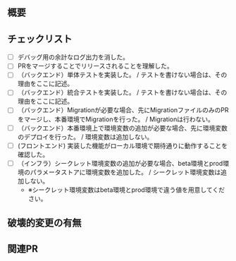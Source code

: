 <!-- I want to review in Japanese. -->

## 概要

<!-- 
このセクションでは、このPRの背景と目的を簡潔に説明してください。
例) このPRでは、新たに〇〇APIが追加されます。このAPIでは△△を取得することができます。
例) 〇〇画面のデザインがスマホ版で崩れていたことを修正しました。（スクショを貼る）
-->

## チェックリスト

<!--
全てのチェックリストを満たす必要があります。満たさない場合、その理由をチェック項目に記述してください。
-->

 - [ ] デバッグ用の余計なログ出力を消した。
 - [ ] PRをマージすることでリリースされることを理解した。
 - [ ] （バックエンド）単体テストを実装した。 / テストを書けない場合は、その理由をここに記述。
 - [ ] （バックエンド）統合テストを実装した。 / テストを書けない場合は、その理由をここに記述。
 - [ ] （バックエンド）Migrationが必要な場合、先にMigrationファイルのみのPRをマージし、本番環境でMigrationを行った。 / Migrationは行わない。
 - [ ] （バックエンド）本番環境上で環境変数の追加が必要な場合、先に環境変数のデプロイを行った。 / 環境変数は追加しない。
 - [ ]  (フロントエンド) 実装した機能がローカル環境で期待通りに動作することを確認した。
 - [ ] （インフラ）シークレット環境変数の追加が必要な場合、beta環境とprod環境のパラメータストアに環境変数を追加した。 / シークレット環境変数は追加しない。
   - ※シークレット環境変数はbeta環境とprod環境で違う値を用意してください。

## 破壊的変更の有無

<!-- 
前提として、破壊的変更は含まないように実装をするべきです。やむを得ずこのPRが破壊的変更含む場合、その内容を説明してください。
例) `/api/v1/hoge`の代わりに`/api/v2/hoge`を利用する必要があります。
例) `/api/v1/foo`のスキーマが変更されます。
例) 破壊的変更はない。
-->

## 関連PR

<!-- 
Migration PRや環境変数の追加のPRをここに記載する。
-->

<!-- I want to review in Japanese. -->
